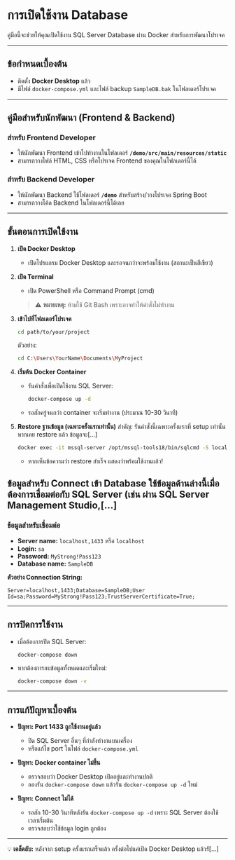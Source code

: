 # การเปิดใช้งาน Database

คู่มือนี้จะช่วยให้คุณเปิดใช้งาน SQL Server Database ผ่าน Docker สำหรับการพัฒนาโปรเจค

---

## ข้อกำหนดเบื้องต้น

- ติดตั้ง **Docker Desktop** แล้ว
- มีไฟล์ `docker-compose.yml` และไฟล์ backup `SampleDB.bak` ในโฟลเดอร์โปรเจค

---

## คู่มือสำหรับนักพัฒนา (Frontend & Backend)

### สำหรับ Frontend Developer

- ให้นักพัฒนา Frontend เข้าไปทำงานในโฟลเดอร์ **`/demo/src/main/resources/static`**
- สามารถวางไฟล์ HTML, CSS หรือโปรเจค Frontend ของคุณในโฟลเดอร์นี้ได้

### สำหรับ Backend Developer

- ให้นักพัฒนา Backend ใช้โฟลเดอร์ **`/demo`** สำหรับสร้าง/วางโปรเจค Spring Boot
- สามารถวางโค้ด Backend ในโฟลเดอร์นี้ได้เลย

---

## ขั้นตอนการเปิดใช้งาน

1. **เปิด Docker Desktop**

   - เปิดโปรแกรม Docker Desktop และรอจนกว่าจะพร้อมใช้งาน (สถานะเป็นสีเขียว)

2. **เปิด Terminal**

   - เปิด PowerShell หรือ Command Prompt (cmd)

   > ⚠️ **หมายเหตุ:** ห้ามใช้ Git Bash เพราะอาจทำให้คำสั่งไม่ทำงาน

3. **เข้าไปที่โฟลเดอร์โปรเจค**

   ```bash
   cd path/to/your/project
   ```
   ตัวอย่าง:
   ```bash
   cd C:\Users\YourName\Documents\MyProject
   ```

4. **เริ่มต้น Docker Container**

   - รันคำสั่งเพื่อเปิดใช้งาน SQL Server:

     ```bash
     docker-compose up -d
     ```

   - รอสักครู่จนกว่า container จะเริ่มทำงาน (ประมาณ 10-30 วินาที)

5. **Restore ฐานข้อมูล (เฉพาะครั้งแรกเท่านั้น)**
   สำคัญ: รันคำสั่งนี้เฉพาะครั้งแรกที่ setup เท่านั้น หากเคย restore แล้ว ข้อมูลจะ[...]
   ```bash
   docker exec -it mssql-server /opt/mssql-tools18/bin/sqlcmd -S localhost -U sa -P "MyStrong!Pass123" -C -Q "RESTORE DATABASE [SampleDB] FROM DISK = '/backups/SampleDB.bak' WITH MOVE 'SampleDB' TO '/[...]'
   ```
   - หากเห็นข้อความว่า restore สำเร็จ แสดงว่าพร้อมใช้งานแล้ว!

ข้อมูลสำหรับ Connect เข้า Database
ใช้ข้อมูลด้านล่างนี้เมื่อต้องการเชื่อมต่อกับ SQL Server (เช่น ผ่าน SQL Server Management Studio,[...]
---

### ข้อมูลสำหรับเชื่อมต่อ

- **Server name:** `localhost,1433` หรือ `localhost`
- **Login:** `sa`
- **Password:** `MyStrong!Pass123`
- **Database name:** `SampleDB`

**ตัวอย่าง Connection String:**

```
Server=localhost,1433;Database=SampleDB;User Id=sa;Password=MyStrong!Pass123;TrustServerCertificate=True;
```

---

## การปิดการใช้งาน

- เมื่อต้องการปิด SQL Server:

  ```bash
  docker-compose down
  ```

- หากต้องการลบข้อมูลทั้งหมดและเริ่มใหม่:

  ```bash
  docker-compose down -v
  ```

---

## การแก้ปัญหาเบื้องต้น

- **ปัญหา: Port 1433 ถูกใช้งานอยู่แล้ว**
  - ปิด SQL Server อื่นๆ ที่กำลังทำงานบนเครื่อง
  - หรือแก้ไข port ในไฟล์ `docker-compose.yml`

- **ปัญหา: Docker container ไม่ขึ้น**
  - ตรวจสอบว่า Docker Desktop เปิดอยู่และทำงานปกติ
  - ลองรัน `docker-compose down` แล้วรัน `docker-compose up -d` ใหม่

- **ปัญหา: Connect ไม่ได้**
  - รอสัก 10-30 วินาทีหลังรัน `docker-compose up -d` เพราะ SQL Server ต้องใช้เวลาเริ่มต้น
  - ตรวจสอบว่าใช้ข้อมูล login ถูกต้อง

---

💡 **เคล็ดลับ:** หลังจาก setup ครั้งแรกเสร็จแล้ว ครั้งต่อไปแค่เปิด Docker Desktop แล้วรั[...]
